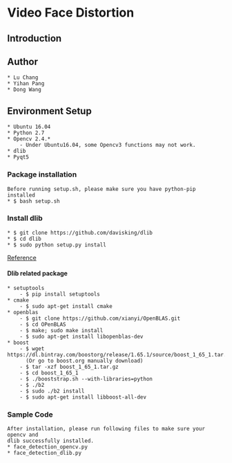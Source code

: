 # Video Face Distortion
## Introduction

## Author
	* Lu Chang
	* Yihan Pang
	* Dong Wang

## Environment Setup
	* Ubuntu 16.04
	* Python 2.7
	* Opencv 2.4.*
		- Under Ubuntu16.04, some Opencv3 functions may not work.
	* dlib
	* Pyqt5


### Package installation 
    Before running setup.sh, please make sure you have python-pip installed
	* $ bash setup.sh
	
### Install dlib
	* $ git clone https://github.com/davisking/dlib 
	* $ cd dlib
	* $ sudo python setup.py install 

[Reference](https://github.com/davisking/dlib)
#### Dlib related package
    * setuptools
        - $ pip install setuptools
    * cmake
        - $ sudo apt-get install cmake
    * openblas
        - $ git clone https://github.com/xianyi/OpenBLAS.git 
        - $ cd OPenBLAS
        - $ make; sudo make install
        - $ sudo apt-get install libopenblas-dev
    * boost
        - $ wget https://dl.bintray.com/boostorg/release/1.65.1/source/boost_1_65_1.tar.gz
          (Or go to boost.org manually download)
        - $ tar -xzf boost_1_65_1.tar.gz
        - $ cd boost_1_65_1
        - $ ./booststrap.sh --with-libraries=python
        - $ ./b2
        - $ sudo ./b2 install
        - $ sudo apt-get install libboost-all-dev

### Sample Code
	After installation, please run following files to make sure your opencv and
	dlib successfully installed.
	* face_detection_opencv.py
	* face_detection_dlib.py




